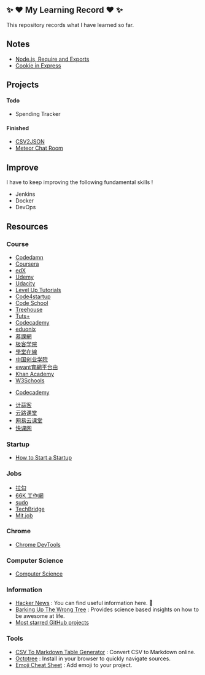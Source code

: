 ## :sparkles: :heart: My Learning Record :heart: :sparkles:

This repository records what I have learned so far.

## Notes

- [Node.js, Require and Exports](https://github.com/LIYINGZHEN/my-learning-record/blob/master/Node.js/Notes/Node.js%2C%20Require%20and%20Exports.md)
- [Cookie in Express](https://github.com/LIYINGZHEN/my-learning-record/blob/master/Express/Notes/Cookie%20in%20Express.md)

## Projects

#### Todo

* Spending Tracker

#### Finished

* [CSV2JSON](https://github.com/LIYINGZHEN/my-learning-record/tree/master/Meteor/Projects/6.meteor-csv2json)
* [Meteor Chat Room](https://github.com/LIYINGZHEN/my-learning-record/tree/master/Meteor/Projects/7.meteor-chat-room)

## Improve

I have to keep improving the following fundamental skills !

* Jenkins
* Docker
* DevOps

## Resources

### Course

* [Codedamn](http://codedamn.com/)
* [Coursera](https://www.coursera.org/)
* [edX](https://www.edx.org/)
* [Udemy](https://www.udemy.com/)
* [Udacity](https://www.udacity.com/)
* [Level Up Tutorials](https://leveluptutorials.com/)
* [Code4startup](https://code4startup.com/)
* [Code School](https://www.codeschool.com/)
* [Treehouse](https://teamtreehouse.com/)
* [Tuts+](http://tutsplus.com/)
* [Codecademy](https://www.codecademy.com/learn)
* [eduonix](https://www.eduonix.com/)
* [慕課網](http://www.imooc.com/)
* [极客学院](http://www.jikexueyuan.com/)
* [學堂在線](http://www.xuetangx.com/)
* [中国创业学院](http://cie.xuetangx.com/)
* [ewant育網平台由](http://www.ewant.org/)
* [Khan Academy](https://www.khanacademy.org/computing/computer-science)
* [W3Schools](http://www.w3schools.com/)
- [Codecademy](https://www.codecademy.com/learn)
* [计蒜客](http://www.jisuanke.com/)
* [云路课堂](http://yun.lu/student/homepage)
* [网易云课堂](http://study.163.com/)
* [快课网](www.cricode.coma)

### Startup

* [How to Start a Startup](http://startupclass.samaltman.com/)

### Jobs

- [拉勾](http://www.lagou.com/)
- [66K 工作網](http://www.66kjobs.tw/)
- [sudo](https://sudo.com.tw/)
- [TechBridge](https://techbridge.cc/)
- [Mit.job](http://mit.jobs/)

### Chrome

* [Chrome DevTools](https://developers.google.com/web/tools/chrome-devtools/)

### Computer Science

* [Computer Science](https://github.com/open-source-society/computer-science)

### Information

* [Hacker News](https://news.ycombinator.com/) : You can find useful information here. :sparkling_heart:
* [Barking Up The Wrong Tree](http://www.bakadesuyo.com/blog/) : Provides science based insights on how to be awesome at life.
* [Most starred GitHub projects](https://github.com/search?q=stars:%3E1&s=stars&type=Repositories)

### Tools

* [CSV To Markdown Table Generator](https://donatstudios.com/CsvToMarkdownTable) : Convert CSV to Markdown online.
* [Octotree](https://github.com/buunguyen/octotree) : Install in your browser to quickly navigate sources.
* [Emoji Cheat Sheet](http://www.emoji-cheat-sheet.com/) : Add emoji to your project.
